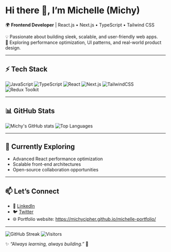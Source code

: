 # Hi there 👋, I’m Michelle (Michy)

🌍 **Frontend Developer** | React.js • Next.js • TypeScript • Tailwind CSS  

💡 Passionate about building sleek, scalable, and user-friendly web apps.  
🚀 Exploring performance optimization, UI patterns, and real-world product design.  

---

## ⚡ Tech Stack
![JavaScript](https://img.shields.io/badge/JavaScript-ES6+-yellow?logo=javascript)
![TypeScript](https://img.shields.io/badge/TypeScript-blue?logo=typescript)
![React](https://img.shields.io/badge/React-61DAFB?logo=react)
![Next.js](https://img.shields.io/badge/Next.js-000000?logo=next.js)
![TailwindCSS](https://img.shields.io/badge/Tailwind_CSS-38B2AC?logo=tailwind-css)
![Redux Toolkit](https://img.shields.io/badge/Redux_Toolkit-764ABC?logo=redux)

---

## 📊 GitHub Stats
![Michy's GitHub stats](https://github-readme-stats.vercel.app/api?username=MichelleUtomi&show_icons=true&theme=radical)
![Top Languages](https://github-readme-stats.vercel.app/api/top-langs/?username=MichelleUtomi&layout=compact&theme=radical)

---

## 🌱 Currently Exploring
- Advanced React performance optimization  
- Scalable front-end architectures  
- Open-source collaboration opportunities  

---

## 📫 Let’s Connect
- 💼 [LinkedIn](https://linkedin.com/in/your-link)  
- 🐦 [Twitter](https://twitter.com/your-handle)  
- 🌐 Portfolio website: https://michycipher.github.io/michelle-portfolio/

---

![GitHub Streak](https://github-readme-streak-stats.herokuapp.com/?user=MichelleUtomi&theme=radical)
![Visitors](https://komarev.com/ghpvc/?username=MichelleUtomi&color=blue)

✨ *“Always learning, always building.”* 🚀
